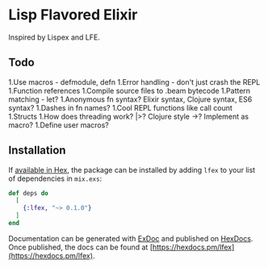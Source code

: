 # Lisp Flavored Elixir

Inspired by Lispex and LFE.

## Todo

1.Use macros - defmodule, defn
1.Error handling - don't just crash the REPL
1.Function references
1.Compile source files to .beam bytecode
1.Pattern matching - let?
1.Anonymous fn syntax? Elixir syntax, Clojure syntax, ES6 syntax?
1.Dashes in fn names?
1.Cool REPL functions like call count
1.Structs
1.How does threading work? |>? Clojure style ->? Implement as macro?
1.Define user macros?

## Installation

If [available in Hex](https://hex.pm/docs/publish), the package can be installed
by adding `lfex` to your list of dependencies in `mix.exs`:

```elixir
def deps do
  [
    {:lfex, "~> 0.1.0"}
  ]
end
```

Documentation can be generated with [ExDoc](https://github.com/elixir-lang/ex_doc)
and published on [HexDocs](https://hexdocs.pm). Once published, the docs can
be found at [https://hexdocs.pm/lfex](https://hexdocs.pm/lfex).

